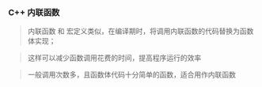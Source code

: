 ### C++ 内联函数

>  内联函数 和 宏定义类似，在编译期时，将调用内联函数的代码替换为函数体实现；

>  这样可以减少函数调用花费的时间，提高程序运行的效率

> 一般调用次数多，且函数体代码十分简单的函数，适合用作内联函数  

